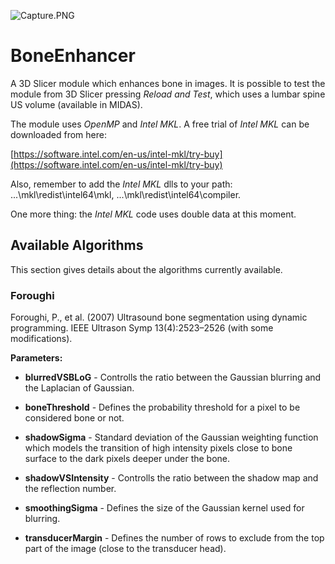 ![Capture.PNG](https://bitbucket.org/repo/LK76Gq/images/1196567172-Capture.PNG)
# BoneEnhancer #
A 3D Slicer module which enhances bone in images. It is possible to test the module from 3D Slicer pressing *Reload and Test*, which uses a lumbar spine US volume (available in MIDAS).

The module uses *OpenMP* and *Intel MKL*. A free trial of *Intel MKL* can be downloaded from here:

[https://software.intel.com/en-us/intel-mkl/try-buy](https://software.intel.com/en-us/intel-mkl/try-buy)

Also, remember to add the *Intel MKL* dlls to your path: ...\mkl\redist\intel64\mkl, ...\mkl\redist\intel64\compiler.


One more thing: the *Intel MKL* code uses double data at this moment.
## Available Algorithms ##
This section gives details about the algorithms currently available.
### Foroughi ###
Foroughi, P., et al. (2007) Ultrasound bone segmentation using dynamic programming. IEEE Ultrason Symp 13(4):2523–2526 (with some modifications).

**Parameters:**

* **blurredVSBLoG** - Controlls the ratio between the Gaussian blurring and the Laplacian of Gaussian.

* **boneThreshold** - Defines the probability threshold for a pixel to be considered bone or not.

* **shadowSigma** - Standard deviation of the Gaussian weighting function which models the transition of high intensity pixels close to bone surface to the dark pixels deeper under the bone.

* **shadowVSIntensity** - Controlls the ratio between the shadow map and the reflection number.

* **smoothingSigma** - Defines the size of the Gaussian kernel used for blurring.

* **transducerMargin** - Defines the number of rows to exclude from the top part of the image (close to the transducer head).